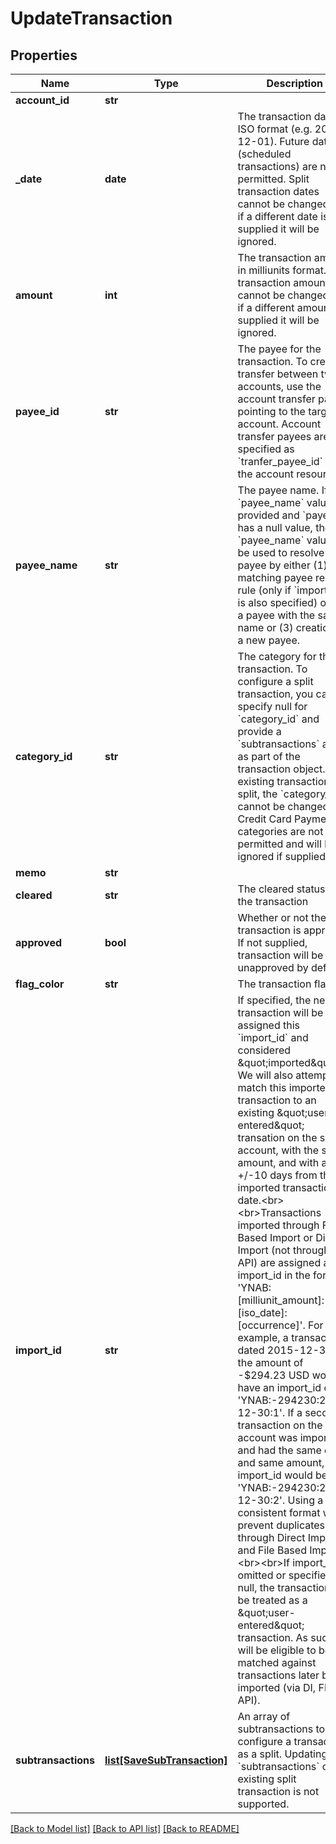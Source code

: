 # UpdateTransaction

## Properties
Name | Type | Description | Notes
------------ | ------------- | ------------- | -------------
**account_id** | **str** |  | 
**_date** | **date** | The transaction date in ISO format (e.g. 2016-12-01).  Future dates (scheduled transactions) are not permitted.  Split transaction dates cannot be changed and if a different date is supplied it will be ignored. | 
**amount** | **int** | The transaction amount in milliunits format.  Split transaction amounts cannot be changed and if a different amount is supplied it will be ignored. | 
**payee_id** | **str** | The payee for the transaction.  To create a transfer between two accounts, use the account transfer payee pointing to the target account.  Account transfer payees are specified as &#x60;tranfer_payee_id&#x60; on the account resource. | [optional] 
**payee_name** | **str** | The payee name.  If a &#x60;payee_name&#x60; value is provided and &#x60;payee_id&#x60; has a null value, the &#x60;payee_name&#x60; value will be used to resolve the payee by either (1) a matching payee rename rule (only if &#x60;import_id&#x60; is also specified) or (2) a payee with the same name or (3) creation of a new payee. | [optional] 
**category_id** | **str** | The category for the transaction.  To configure a split transaction, you can specify null for &#x60;category_id&#x60; and provide a &#x60;subtransactions&#x60; array as part of the transaction object.  If an existing transaction is a split, the &#x60;category_id&#x60; cannot be changed.  Credit Card Payment categories are not permitted and will be ignored if supplied. | [optional] 
**memo** | **str** |  | [optional] 
**cleared** | **str** | The cleared status of the transaction | [optional] 
**approved** | **bool** | Whether or not the transaction is approved.  If not supplied, transaction will be unapproved by default. | [optional] 
**flag_color** | **str** | The transaction flag | [optional] 
**import_id** | **str** | If specified, the new transaction will be assigned this &#x60;import_id&#x60; and considered \&quot;imported\&quot;.  We will also attempt to match this imported transaction to an existing \&quot;user-entered\&quot; transation on the same account, with the same amount, and with a date +/-10 days from the imported transaction date.&lt;br&gt;&lt;br&gt;Transactions imported through File Based Import or Direct Import (not through the API) are assigned an import_id in the format: &#x27;YNAB:[milliunit_amount]:[iso_date]:[occurrence]&#x27;. For example, a transaction dated 2015-12-30 in the amount of -$294.23 USD would have an import_id of &#x27;YNAB:-294230:2015-12-30:1&#x27;.  If a second transaction on the same account was imported and had the same date and same amount, its import_id would be &#x27;YNAB:-294230:2015-12-30:2&#x27;.  Using a consistent format will prevent duplicates through Direct Import and File Based Import.&lt;br&gt;&lt;br&gt;If import_id is omitted or specified as null, the transaction will be treated as a \&quot;user-entered\&quot; transaction. As such, it will be eligible to be matched against transactions later being imported (via DI, FBI, or API). | [optional] 
**subtransactions** | [**list[SaveSubTransaction]**](SaveSubTransaction.md) | An array of subtransactions to configure a transaction as a split.  Updating &#x60;subtransactions&#x60; on an existing split transaction is not supported. | [optional] 

[[Back to Model list]](../README.md#documentation-for-models) [[Back to API list]](../README.md#documentation-for-api-endpoints) [[Back to README]](../README.md)

